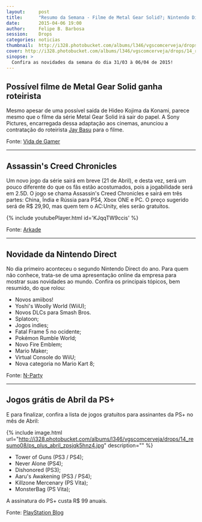 ```yaml
---
layout:     post
title:      "Resumo da Semana - Filme de Metal Gear Solid?; Nintendo Direct; Assassin's Creed Chronicles e mais.."
date:       2015-04-06 19:00
author:     Felipe B. Barbosa
session:    Drops
categories: noticias
thumbnail:  http://i328.photobucket.com/albums/l346/vgscomcerveja/drops/14_resumo08/post_thumbnail_zpsjntnuhox.jpg
cover: http://i328.photobucket.com/albums/l346/vgscomcerveja/drops/14_resumo08/post_header_zpsnr5smkf0.jpg
sinopse: >
  Confira as novidades da semana do dia 31/03 à 06/04 de 2015!
---
```

## Possível filme de Metal Gear Solid ganha roteirista

Mesmo apesar de uma possível saída de Hideo Kojima da Konami, parece mesmo que o filme da série Metal Gear Solid irá sair do papel. A Sony Pictures, encarregada dessa adaptação aos cinemas, anunciou a contratação do roteirista [Jay Basu](http://www.imdb.com/name/nm1951398/) para o filme.

Fonte: [Vida de Gamer](http://www.vidadegamer.com.br/filme-do-metal-gear-solid-ganha-roteirista/)

---

## Assassin's Creed Chronicles

Um novo jogo da série sairá em breve (21 de Abril), e desta vez, será um pouco diferente do que os fãs estão acostumados, pois a jogabilidade será em 2.5D. O jogo se chama Assassin's Creed Chronicles e sairá em três partes: China, Índia e Rússia para PS4, Xbox ONE e PC. O preço sugerido será de R$ 29,90, mas quem tem o AC:Unity, eles serão gratuitos.

{% include youtubePlayer.html id='KJqqTW9ccis' %}

Fonte: [Arkade](http://www.arkade.com.br/jogamos-assassins-creed-chronicles-jogo-2-5d-franquia-tera/)

---

## Novidade da Nintendo Direct

No dia primeiro aconteceu o segundo Nintendo Direct do ano. Para quem não conhece, trata-se de uma apresentação online da empresa para mostrar suas novidades ao mundo. Confira os principais tópicos, bem resumido, do que rolou:

- Novos amiibos!
- Yoshi's Woolly World (WiiU);
- Novos DLCs para Smash Bros.
- Splatoon;
- Jogos indies;
- Fatal Frame 5 no ocidente;
- Pokémon Rumble World;
- Novo Fire Emblem;
- Mario Maker;
- Virtual Console do WiiU;
- Nova categoria no Mario Kart 8;

Fonte: [N-Party](http://www.nparty.com.br/2015/04/um-breve-resumo-do-que-foi-apresentado.html)

---

## Jogos grátis de Abril da PS+

E para  finalizar, confira a lista de jogos gratuitos para assinantes da PS+ no mês de Abril:

{% include image.html url="http://i328.photobucket.com/albums/l346/vgscomcerveja/drops/14_resumo08/ps_plus_abril_zpsjqk5hnz4.jpg" description="" %}

- Tower of Guns (PS3 / PS4);
- Never Alone (PS4);
- Dishonored (PS3);
- Aaru's Awakening (PS3 / PS4);
- Killzone Mercenary (PS Vita);
- MonsterBag (PS Vita);

A assinatura do PS+ custa R$ 99 anuais.

Fonte: [PlayStation Blog](http://blog.us.playstation.com/2015/03/31/ps-plus-free-games-for-april-2015/)
